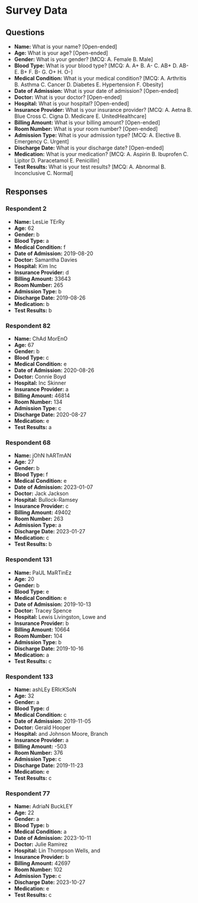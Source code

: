 # Survey Data

## Questions

- **Name:** What is your name? [Open-ended]
- **Age:** What is your age? [Open-ended]
- **Gender:** What is your gender? [MCQ: A. Female B. Male]
- **Blood Type:** What is your blood type? [MCQ: A. A+ B. A- C. AB+ D. AB- E. B+ F. B- G. O+ H. O-]
- **Medical Condition:** What is your medical condition? [MCQ: A. Arthritis B. Asthma C. Cancer D. Diabetes E. Hypertension F. Obesity]
- **Date of Admission:** What is your date of admission? [Open-ended]
- **Doctor:** What is your doctor? [Open-ended]
- **Hospital:** What is your hospital? [Open-ended]
- **Insurance Provider:** What is your insurance provider? [MCQ: A. Aetna B. Blue Cross C. Cigna D. Medicare E. UnitedHealthcare]
- **Billing Amount:** What is your billing amount? [Open-ended]
- **Room Number:** What is your room number? [Open-ended]
- **Admission Type:** What is your admission type? [MCQ: A. Elective B. Emergency C. Urgent]
- **Discharge Date:** What is your discharge date? [Open-ended]
- **Medication:** What is your medication? [MCQ: A. Aspirin B. Ibuprofen C. Lipitor D. Paracetamol E. Penicillin]
- **Test Results:** What is your test results? [MCQ: A. Abnormal B. Inconclusive C. Normal]

## Responses

### Respondent 2

- **Name:** LesLie TErRy
- **Age:** 62
- **Gender:** b
- **Blood Type:** a
- **Medical Condition:** f
- **Date of Admission:** 2019-08-20
- **Doctor:** Samantha Davies
- **Hospital:** Kim Inc
- **Insurance Provider:** d
- **Billing Amount:** 33643
- **Room Number:** 265
- **Admission Type:** b
- **Discharge Date:** 2019-08-26
- **Medication:** b
- **Test Results:** b

### Respondent 82

- **Name:** ChAd MorEnO
- **Age:** 67
- **Gender:** b
- **Blood Type:** c
- **Medical Condition:** e
- **Date of Admission:** 2020-08-26
- **Doctor:** Connie Boyd
- **Hospital:** Inc Skinner
- **Insurance Provider:** a
- **Billing Amount:** 46814
- **Room Number:** 134
- **Admission Type:** c
- **Discharge Date:** 2020-08-27
- **Medication:** e
- **Test Results:** a

### Respondent 68

- **Name:** jOhN hARTmAN
- **Age:** 27
- **Gender:** b
- **Blood Type:** f
- **Medical Condition:** e
- **Date of Admission:** 2023-01-07
- **Doctor:** Jack Jackson
- **Hospital:** Bullock-Ramsey
- **Insurance Provider:** c
- **Billing Amount:** 49402
- **Room Number:** 263
- **Admission Type:** a
- **Discharge Date:** 2023-01-27
- **Medication:** c
- **Test Results:** b

### Respondent 131

- **Name:** PaUL MaRTinEz
- **Age:** 20
- **Gender:** b
- **Blood Type:** e
- **Medical Condition:** e
- **Date of Admission:** 2019-10-13
- **Doctor:** Tracey Spence
- **Hospital:** Lewis Livingston, Lowe and
- **Insurance Provider:** b
- **Billing Amount:** 10664
- **Room Number:** 104
- **Admission Type:** b
- **Discharge Date:** 2019-10-16
- **Medication:** a
- **Test Results:** c

### Respondent 133

- **Name:** ashLEy ERIcKSoN
- **Age:** 32
- **Gender:** a
- **Blood Type:** d
- **Medical Condition:** c
- **Date of Admission:** 2019-11-05
- **Doctor:** Gerald Hooper
- **Hospital:** and Johnson Moore, Branch
- **Insurance Provider:** a
- **Billing Amount:** -503
- **Room Number:** 376
- **Admission Type:** c
- **Discharge Date:** 2019-11-23
- **Medication:** e
- **Test Results:** c

### Respondent 77

- **Name:** AdriaN BuckLEY
- **Age:** 22
- **Gender:** a
- **Blood Type:** b
- **Medical Condition:** a
- **Date of Admission:** 2023-10-11
- **Doctor:** Julie Ramirez
- **Hospital:** Lin Thompson Wells, and
- **Insurance Provider:** b
- **Billing Amount:** 42697
- **Room Number:** 102
- **Admission Type:** c
- **Discharge Date:** 2023-10-27
- **Medication:** e
- **Test Results:** c
